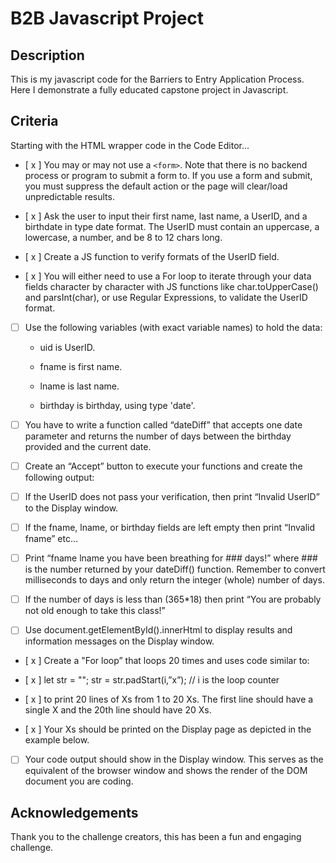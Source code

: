 # B2B Javascript Project

## Description
  This is my javascript code for the Barriers to Entry Application Process. Here I demonstrate a fully educated capstone project in Javascript.

## Criteria

Starting with the HTML wrapper code in the Code Editor...

- [ x ] You may or may not use a `<form>`. Note that there is no backend process or program to submit a form to. If you use a form and submit, you must suppress the default action or the page will clear/load unpredictable results.

- [ x ] Ask the user to input their first name, last name, a UserID, and a birthdate in type date format.  The UserID must contain an uppercase, a lowercase, a number, and be 8 to 12 chars long.  

- [ x ] Create a JS function to verify formats of the UserID field.

- [ x ] You will either need to use a For loop to iterate through your data fields character by character with JS functions like char.toUpperCase() and parsInt(char), or use Regular Expressions, to validate the UserID format.

- [ ] Use the following variables (with exact variable names) to hold the data:

  - uid is UserID.

  - fname is first name.

  - lname is last name.

  - birthday is birthday, using type 'date'.

- [ ] You have to write a function called “dateDiff” that accepts one date parameter and returns the number of days between the birthday provided and the current date.

- [ ] Create an “Accept” button to execute your functions and create the following output:

- [ ] If the UserID does not pass your verification, then print “Invalid UserID” to the Display window.

- [ ] If the fname, lname, or birthday fields are left empty then print “Invalid fname” etc…

- [ ] Print “fname lname you have been breathing for ### days!” where ### is the number returned by your dateDiff() function.  Remember to convert milliseconds to days and only return the integer (whole) number of days.

- [ ] If the number of days is less than (365*18) then print “You are probably not old enough to take this class!”

- [ ] Use document.getElementById().innerHtml to display results and information messages on the Display window.

- [ x ] Create a "For loop” that loops 20 times and uses code similar to:

- [ x ] let str = "";
str = str.padStart(i,”x”); // i is the loop counter

- [ x ] to print 20 lines of Xs from 1 to 20 Xs.  The first line should have a single X and the 20th line should have 20 Xs.

- [ x ] Your Xs should be printed on the Display page as depicted in the example below.

- [ ] Your code output should show in the Display window.  This serves as the equivalent of the browser window and shows the render of the DOM document you are coding.

## Acknowledgements
  Thank you to the challenge creators, this has been a fun and engaging challenge.
